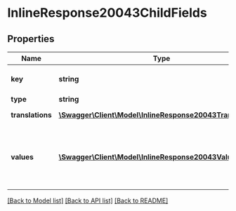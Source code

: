# InlineResponse20043ChildFields

## Properties
Name | Type | Description | Notes
------------ | ------------- | ------------- | -------------
**key** | **string** | the unique key to identify this field in Vincere | [optional] 
**type** | **string** | field type. | [optional] 
**translations** | [**\Swagger\Client\Model\InlineResponse20043Translations[]**](InlineResponse20043Translations.md) | all the translations for a field | [optional] 
**values** | [**\Swagger\Client\Model\InlineResponse20043Values[]**](InlineResponse20043Values.md) | all the possible values of a field. Only applicable in case the field type is 1 of [CHECK_BOX, SELECT_BOX, RADIO, MULTIPLE_SELECTION] | [optional] 

[[Back to Model list]](../../README.md#documentation-for-models) [[Back to API list]](../../README.md#documentation-for-api-endpoints) [[Back to README]](../../README.md)

